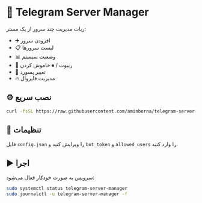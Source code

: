 # 🚀 Telegram Server Manager

ربات مدیریت چند سرور از یک مستر:

- ➕ افزودن سرور
- 📋 لیست سرورها
- 📊 وضعیت سیستم
- 🔄 ریبوت / ⏹ خاموش کردن
- 🔑 تغییر پسورد
- 🔥 مدیریت فایروال

## ⚙️ نصب سریع

```bash
curl -fsSL https://raw.githubusercontent.com/aminborna/telegram-server-manager/main/install.sh | bash
```

## 🔑 تنظیمات

فایل `config.json` را ویرایش کنید و `bot_token` و `allowed_users` را وارد کنید.

## ▶️ اجرا

سرویس به صورت خودکار فعال می‌شود:

```bash
sudo systemctl status telegram-server-manager
sudo journalctl -u telegram-server-manager -f
```
